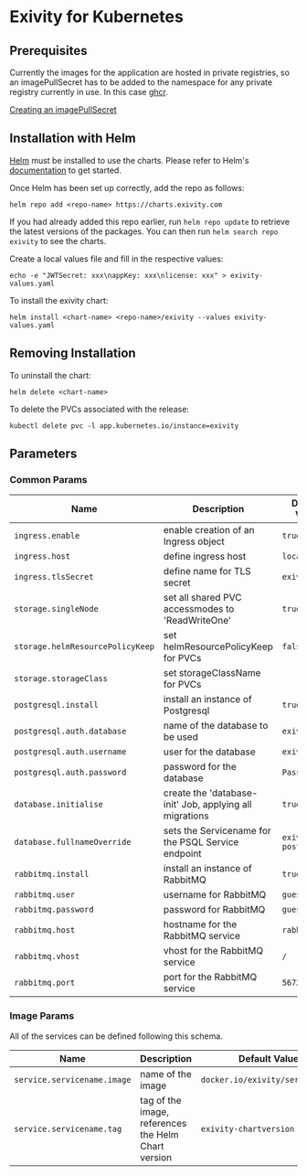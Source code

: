 # Exivity for Kubernetes

## Prerequisites

Currently the images for the application are hosted in private registries, so an
imagePullSecret has to be added to the namespace for any private registry
currently in use. In this case [ghcr](https://ghcr.io).

[Creating an imagePullSecret](https://kubernetes.io/docs/tasks/configure-pod-container/pull-image-private-registry/)

## Installation with Helm

[Helm](https://helm.sh) must be installed to use the charts. Please refer to
Helm's [documentation](https://helm.sh/docs) to get started.

Once Helm has been set up correctly, add the repo as follows:

    helm repo add <repo-name> https://charts.exivity.com

If you had already added this repo earlier, run `helm repo update` to retrieve
the latest versions of the packages. You can then run `helm search repo exivity`
to see the charts.

Create a local values file and fill in the respective values:

    echo -e "JWTSecret: xxx\nappKey: xxx\nlicense: xxx" > exivity-values.yaml

To install the exivity chart:

    helm install <chart-name> <repo-name>/exivity --values exivity-values.yaml

## Removing Installation

To uninstall the chart:

    helm delete <chart-name>

To delete the PVCs associated with the release:

    kubectl delete pvc -l app.kubernetes.io/instance=exivity

## Parameters

### Common Params

| Name                             | Description                                             | Default Value      |
|----------------------------------|---------------------------------------------------------|--------------------|
| `ingress.enable`                 | enable creation of an Ingress object                    | `true`             |
| `ingress.host`                   | define ingress host                                     | `localhost`        |
| `ingress.tlsSecret`              | define name for TLS secret                              | `exivity-tls`      |
| `storage.singleNode`             | set all shared PVC accessmodes to 'ReadWriteOne'        | `true`             |
| `storage.helmResourcePolicyKeep` | set helmResourcePolicyKeep for PVCs                     | `false`            |
| `storage.storageClass`           | set storageClassName for PVCs                           |                    |
| `postgresql.install`             | install an instance of Postgresql                       | `true`             |
| `postgresql.auth.database`       | name of the database to be used                         | `exivity`          |
| `postgresql.auth.username`       | user for the database                                   | `exivity`          |
| `postgresql.auth.password`       | password for the database                               | `Password12!`      |
| `database.initialise`            | create the 'database-init' Job, applying all migrations | `true`             |
| `database.fullnameOverride`      | sets the Servicename for the PSQL Service endpoint      | `exivity-postgres` |
| `rabbitmq.install`               | install an instance of RabbitMQ                         | `true`             |
| `rabbitmq.user`                  | username for RabbitMQ                                   | `guest`            |
| `rabbitmq.password`              | password for RabbitMQ                                   | `guest`            |
| `rabbitmq.host`                  | hostname for the RabbitMQ service                       | `rabbit`           |
| `rabbitmq.vhost`                 | vhost for the RabbitMQ service                          | `/`                |
| `rabbitmq.port`                  | port for the RabbitMQ service                           | `5672`             |

### Image Params
All of the services can be defined following this schema.

| Name                        | Description                                         | Default Value                   |
|-----------------------------|-----------------------------------------------------|---------------------------------|
| `service.servicename.image` | name of the image                                   | `docker.io/exivity/servicename` |
| `service.servicename.tag`   | tag of the image, references the Helm Chart version | `exivity-chartversion`          |
